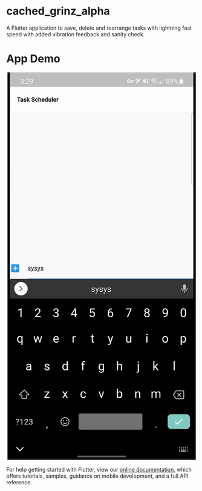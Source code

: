 # cached_grinz_alpha

A Flutter application to save, delete and rearrange tasks with lightning fast speed with added vibration feedback and sanity check.

# App Demo
<p align="center"><img src="toDO.gif"/></p>

For help getting started with Flutter, view our
[online documentation](https://flutter.dev/docs), which offers tutorials,
samples, guidance on mobile development, and a full API reference.
